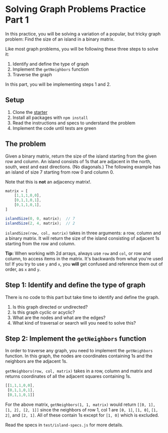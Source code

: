 # Solving Graph Problems Practice Part 1

In this practice, you will be solving a variation of a popular, but tricky graph
problem: Find the size of an island in a binary matrix.

Like most graph problems, you will be following these three steps to solve it:

1. Identify and define the type of graph
2. Implement the `getNeighbors` function
3. Traverse the graph

In this part, you will be implementing steps 1 and 2.

## Setup

1. Clone the [starter]
2. Install all packages with `npm install`
3. Read the instructions and specs to understand the problem
4. Implement the code until tests are green

## The problem

Given a binary matrix, return the size of the island starting from the given
row and column. An island consists of 1s that are adjacent in the north,
south, west and east directions. (No diagonals.) The following example has an
island of size 7 starting from row 0 and column 0.

Note that this is **not** an adjacency matrix!.

```js
matrix = [
    [1,1,1,0,0],
    [0,1,1,0,1],
    [0,1,1,0,1],
]

islandSize(0, 0, matrix);  // 7
islandSize(2, 4, matrix);  // 2
```

`islandSize(row, col, matrix)` takes in three arguments: a row, column and a
binary matrix. It will return the size of the island consisting of adjacent 1s
starting from the row and column.

**Tip:** When working with 2d arrays, always use `row` and `col`, or row and
column, to access items in the matrix.  It's backwards from what you're used to!
If you try to use `y` and `x`, you **will** get confused and reference them out
of order, as `x` and `y`.

## Step 1: Identify and define the type of graph

There is no code to this part but take time to identify and define the graph.

1. Is this graph directed or undirected?
2. Is this graph cyclic or acyclic?
3. What are the nodes and what are the edges?
4. What kind of traversal or search will you need to solve this?

## Step 2: Implement the `getNeighbors` function

In order to traverse any graph, you need to implement the `getNeighbors`
function. In this graph, the nodes are coordinates containing 1s and the
neighbors are the adjacent 1s.

`getNeighbors(row, col, matrix)` takes in a row, column and matrix and returns
coordinates of all the adjacent squares containing 1s.

```js
[[1,1,1,0,0],
 [0,1,1,0,1],
 [0,1,1,0,1]]
```

For the above matrix, `getNeighbors(1, 1, matrix)` would return `[[0, 1], [1,
2], [2, 1]]` since the neighbors of row 1, col 1 are `[0, 1]`, `[1, 0]`, `[1,
2]`, and `[2, 1]`. All of these contain 1s except for `[1, 0]` which is
excluded.

Read the specs in `test/island-specs.js` for more details.

[starter]: https://github.com/appacademy/practice-for-week-06-graph-problems-practice
